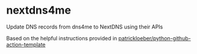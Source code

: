 # nextdns4me
Update DNS records from dns4me to NextDNS using their APIs

Based on the helpful instructions provided in [patrickloeber/python-github-action-template](https://github.com/patrickloeber/python-github-action-template)